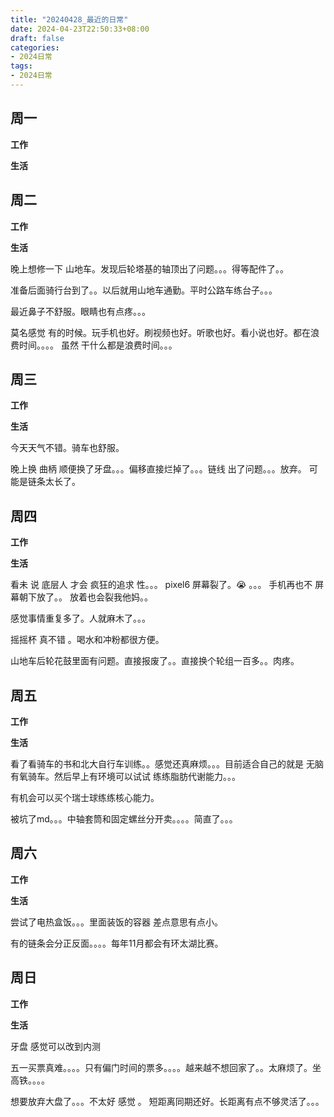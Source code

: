 ```yaml
---
title: "20240428_最近的日常"
date: 2024-04-23T22:50:33+08:00
draft: false
categories:
- 2024日常
tags:
- 2024日常
---
```



## 周一

**工作**



**生活**



## 周二

**工作**



**生活**

晚上想修一下 山地车。发现后轮塔基的轴顶出了问题。。。得等配件了。。

准备后面骑行台到了。。以后就用山地车通勤。平时公路车练台子。。。

最近鼻子不舒服。眼睛也有点疼。。。

莫名感觉 有的时候。玩手机也好。刷视频也好。听歌也好。看小说也好。都在浪费时间。。。。 虽然 干什么都是浪费时间。。。


## 周三


**工作**



**生活**

今天天气不错。骑车也舒服。

晚上换 曲柄 顺便换了牙盘。。。偏移直接烂掉了。。。链线 出了问题。。。放弃。 可能是链条太长了。

## 周四


**工作**



**生活**

看未 说 底层人 才会 疯狂的追求 性。。。
pixel6 屏幕裂了。😭 。。。 手机再也不 屏幕朝下放了。。  放着也会裂我他妈。。

感觉事情重复多了。人就麻木了。。。

摇摇杯 真不错 。喝水和冲粉都很方便。

山地车后轮花鼓里面有问题。直接报废了。。直接换个轮组一百多。。肉疼。



## 周五


**工作**



**生活**

看了看骑车的书和北大自行车训练。。感觉还真麻烦。。。目前适合自己的就是 无脑有氧骑车。然后早上有环境可以试试 练练脂肪代谢能力。。。

有机会可以买个瑞士球练练核心能力。

被坑了md。。。中轴套筒和固定螺丝分开卖。。。。简直了。。。


## 周六


**工作**



**生活**


尝试了电热盒饭。。。里面装饭的容器 差点意思有点小。

有的链条会分正反面。。。。每年11月都会有环太湖比赛。


## 周日


**工作**



**生活**

牙盘 感觉可以改到内测

五一买票真难。。。。只有偏门时间的票多。。。。越来越不想回家了。。太麻烦了。坐高铁。。。。

想要放弃大盘了。。。不太好 感觉 。 短距离同期还好。长距离有点不够灵活了。。。


